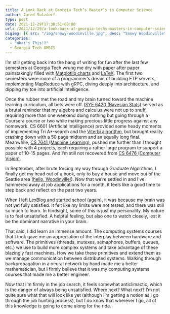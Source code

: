 ```yaml
---
title: A Look Back at Georgia Tech’s Master’s in Computer Science
author: Jared Sulzdorf
type: post
date: 2021-12-29T17:30:51+00:00
url: /2021/12/29/a-look-back-at-georgia-techs-masters-in-computer-science/
bigimg: [{ src: "/img/snowy-woodinville.jpg", desc: "Snowy Woodinville" }]
categories:
  - "What's This!?"
  - Georgia Tech OMSCS
---
```


I&#8217;m still getting back into the hang of writing for fun after the last few semesters at Georgia Tech wrung me dry with paper after paper painstakingly filled with [Matplotlib charts][1] and [LaTeX][2]. The first two semesters were more of a programmer&#8217;s dream of building FTP servers, implementing MapReduce with gRPC, diving deeply into architecture, and dipping my toe into artificial intelligence.

Once the rubber met the road and my brain turned toward the machine learning curriculum, all bets were off. [ISYE 6420 (Bayesian Stats)][3] served as a brutal reminder that my algebra and calculus were not up to snuff, requiring more than one weekend doing nothing but going through a Coursera course or two while making precious little progress against any homework. CS 6601 (Artificial Intelligence) provided some heady moments of implementing Tri A\*-search and the [Viterbi algorithm][4], but brought reality crashing down with a 50 page midterm and an equally long final. Meanwhile, [CS 7641 (Machine Learning)][4], pushed me further than I thought possible with 4 projects, each requiring a rather large program to support a paper of 10-15 pages. And I&#8217;m still not recovered from [CS 6476 (Computer Vision)][5].

<!--more-->

In September, after brute forcing my way through Graduate Algorithms, I finally got my head out of a book, only to buy a house and move out of the Seattle area ([hello, Woodinville!][6]). Now that we&#8217;re settled in and I&#8217;ve hammered away at job applications for a month, it feels like a good time to step back and reflect on the past two years.

When [I left LexBlog and started school][7] ([again][8]), it was because my brain was not yet fully satisfied. It felt like my limits were not tested, and there was still so much to learn. In hindsight, some of this is just my personality. My nature is to feel unsatisfied. A helpful feeling, but also one to watch closely, lest it be the dominant narrative in your brain.

That said, I did learn an immense amount. The computing systems courses that I took gave me an appreciation of the interplay between hardware and software. The primitives (threads, mutexes, semaphores, buffers, queues, etc.) we use to build more complex systems and take advantage of these blazingly fast machines. How we take these primitives and extend them as we manage communication between distributed systems. Walking through backpropagation in a neural network by hand made me a better mathematician, but I firmly believe that it was my computing systems courses that made me a better engineer.

Now that I&#8217;m firmly in the job search, it feels somewhat anticlimactic, which is the danger of always being unsatisfied. Where next? What next? I&#8217;m not quite sure what that will look like yet (although I&#8217;m getting a notion as I go through the job hunting process), but I do know that wherever I go, all of this knowledge is going to come along for the ride.

[1]: https://matplotlib.org/
[2]: https://www.latex-project.org/
[3]: https://omscs.gatech.edu/isye-6420-bayesian-statistics
[4]: https://en.wikipedia.org/wiki/Viterbi_algorithm
[5]: https://omscs.gatech.edu/cs-6476-computer-vision
[6]: https://www.ci.woodinville.wa.us/
[7]: https://www.jsulz.com/2019/12/18/a-full-time-student/
[8]: https://www.jsulz.com/2019/06/25/finishing-one-degree-starting-another/
